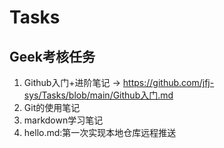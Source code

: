 # Tasks
## Geek考核任务
1. Github入门+进阶笔记 -> https://github.com/jfj-sys/Tasks/blob/main/Github入门.md
2. Git的使用笔记
3. markdown学习笔记
4. hello.md:第一次实现本地仓库远程推送
